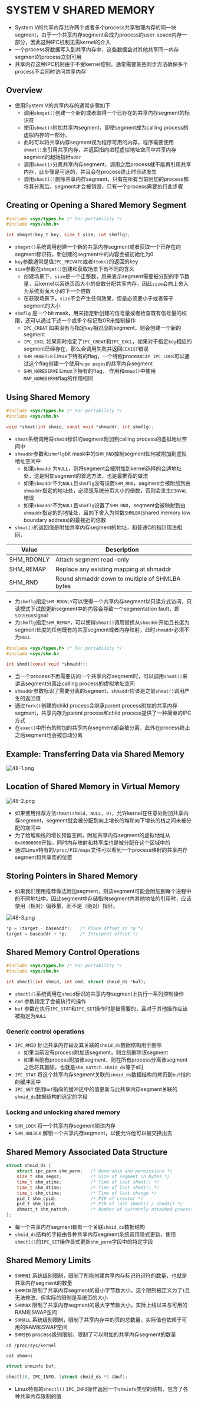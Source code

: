 # SYSTEM V SHARED MEMORY

- System V的共享内存允许两个或者多个process共享物理内存的同一块segment，由于一个共享内存segment会成为process的user-space内存一部分，因此这种IPC机制无需kernel的介入
- 一个process将数据写入到共享内存中，这些数据会对其他共享同一内存segment的process立刻可用
- 共享内存这种IPC机制由于不受kernel控制，通常需要某些同步方法确保多个process不会同时访问共享内存

## Overview

- 使用System V的共享内存的通常步骤如下
	- 调用`shmget()`创建一个新的或者取得一个已存在的共享内存segment的标识符
	- 使用`shmat()`附加共享内segment，即使segment成为calling process的虚拟内存的一部分。
	- 此时可以将共享内存segment视为程序可用的内存，程序需要使用`shmat()`来引用共享内存，并返回指向进程虚拟地址空间中共享内存segment的起始指针`addr`
	- 调用`shmdt()`分离共享内存segment，调用之后process就不能再引用共享内存，此步骤是可选的，并且会在process终止时自动发生
	- 调用`shmctl()`删除共享内存segment，只有在所有当前附加的process都将其分离后，segment才会被销毁，只有一个process需要执行此步骤

## Creating or Opening a Shared Memory Segment

```c
#include <sys/types.h> /* For portability */
#include <sys/shm.h>

int shmget(key_t key, size_t size, int shmflg);
```

- `shmget()`系统调用创建一个新的共享内存segment或者获取一个已存在的segment标识符，新创建的segment中的内容会被初始化为0
- `key`参数通常是值`IPC_PRIVATE`或者`ftok()`的返回的key
- `size`参数在`shmget()`创建和获取场景下有不同的含义
	- 创建场景下，`size`是一个正整数，用来表示segment需要被分配的字节数量，且kernel以系统页面大小的倍数分配共享内存，因此`size`会向上舍入为系统页面大小的下一个倍数
	- 在获取场景下，`size`不会产生任何效果，但是必须要小于或者等于segment的大小
- `shmflg` 是一个bit mask，用来指定新创建的信号量或者检查既有信号量的权限，还可以通过下述一个或多个标记取OR来控制操作
	- `IPC_CREAT` 如果没有与指定`key`相对应的segment，则会创建一个新的segment
	- `IPC_EXCL` 如果同时指定了`IPC_CREAT`和`IPC_EXCL`，如果对于指定`key`相应的segment已经存在，那么会调用失败并返回`EEXIST`错误
	- `SHM_HUGETLB` Linux下特有的flag，一个特权process`CAP_IPC_LOCK`可以通过这个flag创建一个使用`huge pages`的共享内存segment
	- `SHM_NORESERVE` Linux下特有的flag， 作用和`mmap()`中使用`MAP_NORESERVE`flag的作用相同

## Using Shared Memory

```c
#include <sys/types.h> /* For portability */
#include <sys/shm.h>

void *shmat(int shmid, const void *shmaddr, int shmflg);
```

- `shmat`系统调用将`shmid`标识的segment附加到calling process的虚拟地址空间中
- `shmaddr`参数和`shmflg`bit mask中的`SHM_RND`控制segment如何被附加到虚拟地址空间中
	- 如果`shmaddr`为`NULL`，则将segment会被附加到kernel选择的合适地址处，这是附加segment的首选方法，也是最推荐的做法
	- 如果`shmaddr`不为`NULL`且`shmflg`没有设置`SHM_RND`，segment会被附加到由`shmaddr`指定的地址处，必须是系统分页大小的倍数，否则会发生`EINVAL`错误
	- 如果`shmaddr`不为`NULL`且`shmflg`设置了`SHM_RND`，segment会被映射到由`shmaddr`指定的的地址处，且向下舍入为常数`SHMLBA`(shared memory low boundary
	  address)的最接近的倍数
- `shmat()`的返回值是附加共享内存segment的地址，和普通C的指针用法相同，

| Value      | Description                                    |
|------------|------------------------------------------------|
| SHM_RDONLY | Attach segment read-only                       |
| SHM_REMAP  | Replace any existing mapping at shmaddr        |
| SHM_RND    | Round shmaddr down to multiple of SHMLBA bytes |

- 为`shmflg`指定`SHM_RDONLY`可以使得一个共享内存segment以只读方式访问，只读模式下试图更新segment中的内容会导致一个segmentation fault，即`SIGSEGV`signal
- 为`shmflg`指定`SHM_REMAP`，可以使得`shmat()`调用替换从`shmaddr`开始且长度为segment长度的任何既有的共享segment或者内存映射，此时`shmaddr`必须不为`NULL`

```c
#include <sys/types.h> /* For portability */
#include <sys/shm.h>

int shmdt(const void *shmaddr);
```

- 当一个process不再需要访问一个共享内存segment时，可以调用`shmdt()`来讲该segment分离出calling process的虚拟地址空间
- `shmaddr`参数标识了需要分离的segment，`shmaddr`应该是之前`shmat()`调用产生的返回值
- 通过`fork()`创建的child process会继承parent process附加的共享内存segment，共享内存为parent process和child process提供了一种简单的IPC方式
- 在`exec()`中所有的附加的共享内存segment都会被分离，此外在process终止之后segment也会被自动分离

## Example: Transferring Data via Shared Memory

![48-1.png](./img/48-1.png)

## Location of Shared Memory in Virtual Memory

![48-2.png](./img/48-2.png)

- 如果使用推荐方法`shmat(shmid, NULL, 0)`，允许kernel在任意处附加共享内存segment，segment就会被分配到向上增长的堆和向下增长的栈之间未被分配的空间中
- 为了给堆和栈的增长预留空间，附加共享内存segment的虚拟地址从`0x40000000`开始，同时内存映射和共享库也是被分配在这个区域中的
- 通过Linux特有的`/proc/PID/maps`文件可以看到一个process映射的共享内存segment和共享库的位置

## Storing Pointers in Shared Memory

- 如果我们使用推荐做法附加segment，则该segment可能会附加到每个进程中的不同地址中。因此segment中存储指向segment内其他地址的引用时，应该使用（相对）偏移量，而不是（绝对）指针。

![48-3.png](./img/48-3.png)

```c
*p = (target - baseaddr); 	/* Place offset in *p */
target = baseaddr + *p; 	/* Interpret offset */
```

## Shared Memory Control Operations

```c
#include <sys/types.h> /* For portability */
#include <sys/shm.h>

int shmctl(int shmid, int cmd, struct shmid_ds *buf);
```

- `shmctl()`系统调用在`shmid`标识的共享内存segment上执行一系列控制操作
- `cmd` 参数指定了会被执行的操作
- `buf` 参数在执行`IPC_STAT`和`IPC_SET`操作时是被需要的，且对于其他操作应该被指定为`NULL`

### Generic control operations

- `IPC_RMID` 标记共享内存段及其关联的`shmid_ds`数据结构用于删除
	- 如果当前没有process附加该segment，则立刻删除该segment
	- 如果当前有process附加该segment，则在所有process分离该segment之后将其删除，也就是`shm_nattch.shmid_ds`等于`0`时
- `IPC_STAT` 将这个共享内存segment关联的`shmid_ds`数据结构的拷贝到`buf`指向的缓冲区中
- `IPC_SET` 使用`buf`指向的缓冲区中的值更新与此共享内存segment关联的`shmid_ds`数据结构的选定的字段

### Locking and unlocking shared memory

- `SHM_LOCK` 将一个共享内存segment锁进内存
- `SHM_UNLOCK` 解锁一个共享内存segment，以便允许他可以被交换出去

## Shared Memory Associated Data Structure

```c
struct shmid_ds {
    struct ipc_perm shm_perm; 	/* Ownership and permissions */
    size_t shm_segsz; 			/* Size of segment in bytes */
    time_t shm_atime; 			/* Time of last shmat() */
    time_t shm_dtime; 			/* Time of last shmdt() */
    time_t shm_ctime; 			/* Time of last change */
    pid_t shm_cpid; 			/* PID of creator */
    pid_t shm_lpid; 			/* PID of last shmat() / shmdt() */
    shmatt_t shm_nattch; 		/* Number of currently attached processes */
};
```

- 每一个共享内存segment都有一个关联`shmid_ds`数据结构
- `shmid_ds`结构的字段由各种共享内存segment系统调用隐式更新，使用`shmctl()`的`IPC_SET`操作显式更新`shm_perm`字段中的特定字段

## Shared Memory Limits

- `SHMMNI` 系统级别限制，限制了所能创建共享内存标识符识符的数量，也就是共享内存segment的数量
- `SHMMIN` 限制了共享内存segment的最小字节数大小，这个限制被定义为了`1`且无法修改，但实际的限制是系统页的大小
- `SHMMAX` 限制了共享内存segment的最大字节数大小，实际上线以来与可用的RAM和SWAP空间
- `SHMALL` 系统级别限制，限制了共享内存中的页的总数量，实际值也依赖于可用的RAM和SWAP空间
- `SHMSEG` process级别限制，限制了可以附加的共享内存segment的数量

```shell
cd /proc/sys/kernel

cat shmmni
```


```c
struct shminfo buf;

shmctl(0, IPC_INFO, (struct shmid_ds *) &buf);
```

- Linux特有的`shmctl()` `IPC_INFO`操作返回一个`shminfo`类型的结构，包含了各种共享内存限制的值